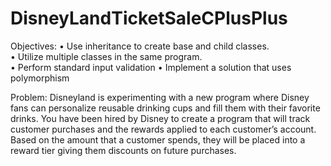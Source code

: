 # DisneyLandTicketSaleCPlusPlus

Objectives: 
• Use inheritance to create base and child classes.   
• Utilize multiple classes in the same program.  
• Perform standard input validation 
• Implement a solution that uses polymorphism 

Problem: Disneyland is experimenting with a new program where Disney fans can personalize reusable drinking 
cups and fill them with their favorite drinks.  You have been hired by Disney to create a program that will track 
customer purchases and the rewards applied to each customer’s account.  Based on the amount that a customer 
spends, they will be placed into a reward tier giving them discounts on future purchases. 


